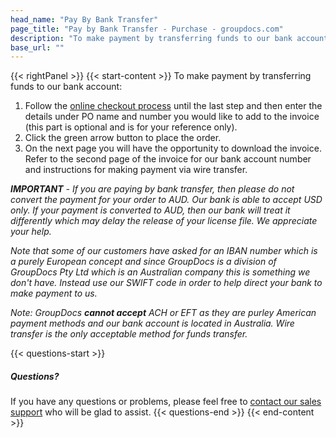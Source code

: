 ```yaml
---
head_name: "Pay By Bank Transfer"
page_title: "Pay by Bank Transfer - Purchase - groupdocs.com"
description: "To make payment by transferring funds to our bank account, follow the steps from this page."
base_url: ""
---
```

{{< rightPanel >}}
{{< start-content >}}
To make payment by transferring funds to our bank account:

1. Follow the [online checkout process](https://purchase.groupdocs.com/buy) until the last step and then enter the details under PO name and number you would like to add to the invoice (this part is optional and is for your reference only).
2. Click the green arrow button to place the order.
3. On the next page you will have the opportunity to download the invoice. Refer to the second page of the invoice for our bank account number and instructions for making payment via wire transfer.

_**IMPORTANT** - If you are paying by bank transfer, then please do not convert the payment for your order to AUD. Our bank is able to accept USD only. If your payment is converted to AUD, then our bank will treat it differently which may delay the release of your license file. We appreciate your help._

_Note that some of our customers have asked for an IBAN number which is a purely European concept and since GroupDocs is a division of GroupDocs Pty Ltd which is an Australian company this is something we don't have. Instead use our SWIFT code in order to help direct your bank to make payment to us._

_Note: GroupDocs **cannot accept** ACH or EFT as they are purley American payment methods and our bank account is located in Australia. Wire transfer is the only acceptable method for funds transfer._

{{< questions-start >}}
##### Questions?
If you have any questions or problems, please feel free to [contact our sales support](https://about.groupdocs.com/contact/) who will be glad to assist.
{{< questions-end >}}
{{< end-content >}}